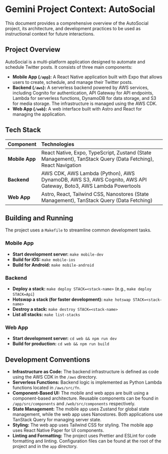 # Gemini Project Context: AutoSocial

This document provides a comprehensive overview of the AutoSocial project, its architecture, and development practices to be used as instructional context for future interactions.

## Project Overview

AutoSocial is a multi-platform application designed to automate and schedule Twitter posts. It consists of three main components:

*   **Mobile App (`/app`):** A React Native application built with Expo that allows users to create, schedule, and manage their Twitter posts.
*   **Backend (`/aws`):** A serverless backend powered by AWS services, including Cognito for authentication, API Gateway for API endpoints, Lambda for serverless functions, DynamoDB for data storage, and S3 for media storage. The infrastructure is managed using the AWS CDK.
*   **Web App (`/web`):** A web interface built with Astro and React for managing the application.

## Tech Stack

| Component      | Technologies                                                                                                   |
| :------------- | :------------------------------------------------------------------------------------------------------------- |
| **Mobile App** | React Native, Expo, TypeScript, Zustand (State Management), TanStack Query (Data Fetching), React Navigation   |
| **Backend**    | AWS CDK, AWS Lambda (Python), AWS DynamoDB, AWS S3, AWS Cognito, AWS API Gateway, Boto3, AWS Lambda Powertools |
| **Web App**    | Astro, React, Tailwind CSS, Nanostores (State Management), TanStack Query (Data Fetching)                      |

## Building and Running

The project uses a `Makefile` to streamline common development tasks.

### Mobile App

*   **Start development server:** `make mobile-dev`
*   **Build for iOS:** `make mobile-ios`
*   **Build for Android:** `make mobile-android`

### Backend

*   **Deploy a stack:** `make deploy STACK=<stack-name>` (e.g., `make deploy STACK=Api`)
*   **Hotswap a stack (for faster development):** `make hotswap STACK=<stack-name>`
*   **Destroy a stack:** `make destroy STACK=<stack-name>`
*   **List all stacks:** `make list-stacks`

### Web App

*   **Start development server:** `cd web && npm run dev`
*   **Build for production:** `cd web && npm run build`

## Development Conventions

*   **Infrastructure as Code:** The backend infrastructure is defined as code using the AWS CDK in the `/aws` directory.
*   **Serverless Functions:** Backend logic is implemented as Python Lambda functions located in `/aws/src/fn`.
*   **Component-Based UI:** The mobile and web apps are built using a component-based architecture. Reusable components can be found in `/app/src/components` and `/web/src/components` respectively.
*   **State Management:** The mobile app uses Zustand for global state management, while the web app uses Nanostores. Both applications use TanStack Query for managing server state.
*   **Styling:** The web app uses Tailwind CSS for styling. The mobile app uses React Native Paper for UI components.
*   **Linting and Formatting:** The project uses Prettier and ESLint for code formatting and linting. Configuration files can be found at the root of the project and in the `app` directory.

